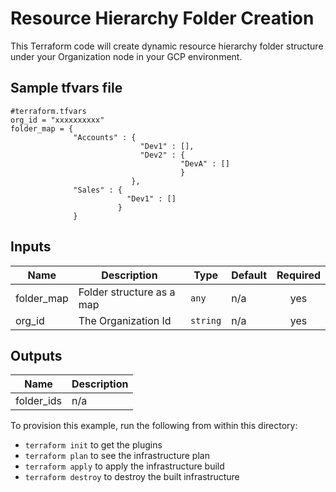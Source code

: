 # Resource Hierarchy Folder Creation

This Terraform code will create dynamic resource hierarchy folder structure under your Organization node in your GCP environment.

## Sample tfvars file

```hcl
#terraform.tfvars
org_id = "xxxxxxxxxx"
folder_map = {
              "Accounts" : {
                             "Dev1" : [],
                             "Dev2" : {
                                      "DevA" : []
                                      }
                           },
              "Sales" : {
                          "Dev1" : []
                        }
              }
```

<!-- BEGINNING OF PRE-COMMIT-TERRAFORM DOCS HOOK -->
## Inputs

| Name | Description | Type | Default | Required |
|------|-------------|------|---------|:--------:|
| folder\_map | Folder structure as a map | `any` | n/a | yes |
| org\_id | The Organization Id | `string` | n/a | yes |

## Outputs

| Name | Description |
|------|-------------|
| folder\_ids | n/a |

<!-- END OF PRE-COMMIT-TERRAFORM DOCS HOOK -->

To provision this example, run the following from within this directory:
- `terraform init` to get the plugins
- `terraform plan` to see the infrastructure plan
- `terraform apply` to apply the infrastructure build
- `terraform destroy` to destroy the built infrastructure
